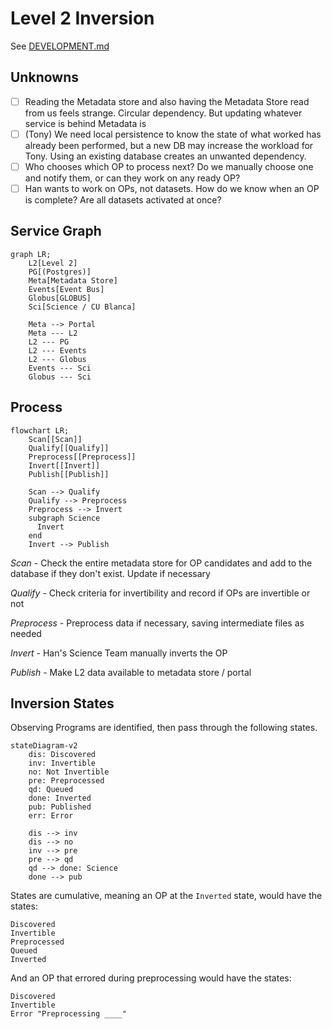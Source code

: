 Level 2 Inversion
=================

See [DEVELOPMENT.md](./DEVELOPMENT.md)


Unknowns
--------

- [ ] Reading the Metadata store and also having the Metadata Store read from us feels strange. Circular dependency. But updating whatever service is behind Metadata is 
- [ ] (Tony) We need local persistence to know the state of what worked has already been performed, but a new DB may increase the workload for Tony. Using an existing database creates an unwanted dependency. 
- [ ] Who chooses which OP to process next? Do we manually choose one and notify them, or can they work on any ready OP?
- [ ] Han wants to work on OPs, not datasets. How do we know when an OP is complete? Are all datasets activated at once?

Service Graph
-------------

```mermaid
graph LR;
    L2[Level 2]
    PG[(Postgres)]
    Meta[Metadata Store]
    Events[Event Bus]
    Globus[GLOBUS]
    Sci[Science / CU Blanca]

    Meta --> Portal
    Meta --- L2
    L2 --- PG
    L2 --- Events
    L2 --- Globus
    Events --- Sci
    Globus --- Sci
```



Process
-------

```mermaid
flowchart LR;
    Scan[[Scan]]
    Qualify[[Qualify]]
    Preprocess[[Preprocess]]
    Invert[[Invert]]
    Publish[[Publish]]

    Scan --> Qualify
    Qualify --> Preprocess
    Preprocess --> Invert
    subgraph Science
      Invert
    end
    Invert --> Publish
```

_Scan_ - Check the entire metadata store for OP candidates and add to the database if they don't exist. Update if necessary

_Qualify_ - Check criteria for invertibility and record if OPs are invertible or not

_Preprocess_ - Preprocess data if necessary, saving intermediate files as needed

_Invert_ - Han's Science Team manually inverts the OP

_Publish_ - Make L2 data available to metadata store / portal












Inversion States
----------------

Observing Programs are identified, then pass through the following states.

```mermaid
stateDiagram-v2
    dis: Discovered
    inv: Invertible
    no: Not Invertible
    pre: Preprocessed
    qd: Queued
    done: Inverted
    pub: Published
    err: Error

    dis --> inv
    dis --> no
    inv --> pre
    pre --> qd
    qd --> done: Science
    done --> pub
```
States are cumulative, meaning an OP at the `Inverted` state, would have the states:

    Discovered
    Invertible
    Preprocessed
    Queued
    Inverted

 And an OP that errored during preprocessing would have the states:

    Discovered
    Invertible
    Error "Preprocessing ____"
